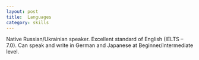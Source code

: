 ```yaml
---
layout: post
title:  Languages
category: skills
---
```

Native Russian/Ukrainian speaker. Excellent standard of English (IELTS – 7.0). Can speak and write in German and Japanese at Beginner/Intermediate level.
